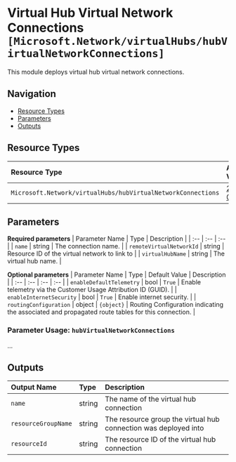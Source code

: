 # Virtual Hub Virtual Network Connections `[Microsoft.Network/virtualHubs/hubVirtualNetworkConnections]`

This module deploys virtual hub virtual network connections.

## Navigation

- [Resource Types](#Resource-Types)
- [Parameters](#Parameters)
- [Outputs](#Outputs)

## Resource Types

| Resource Type | API Version |
| :-- | :-- |
| `Microsoft.Network/virtualHubs/hubVirtualNetworkConnections` | [2021-05-01](https://docs.microsoft.com/en-us/azure/templates/Microsoft.Network/2021-05-01/virtualHubs/hubVirtualNetworkConnections) |

## Parameters

**Required parameters**
| Parameter Name | Type | Description |
| :-- | :-- | :-- |
| `name` | string | The connection name. |
| `remoteVirtualNetworkId` | string | Resource ID of the virtual network to link to |
| `virtualHubName` | string | The virtual hub name. |

**Optional parameters**
| Parameter Name | Type | Default Value | Description |
| :-- | :-- | :-- | :-- |
| `enableDefaultTelemetry` | bool | `True` | Enable telemetry via the Customer Usage Attribution ID (GUID). |
| `enableInternetSecurity` | bool | `True` | Enable internet security. |
| `routingConfiguration` | object | `{object}` | Routing Configuration indicating the associated and propagated route tables for this connection. |


### Parameter Usage: `hubVirtualNetworkConnections`

...

## Outputs

| Output Name | Type | Description |
| :-- | :-- | :-- |
| `name` | string | The name of the virtual hub connection |
| `resourceGroupName` | string | The resource group the virtual hub connection was deployed into |
| `resourceId` | string | The resource ID of the virtual hub connection |
